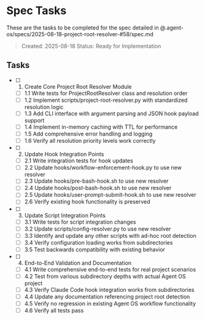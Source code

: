 # Spec Tasks

These are the tasks to be completed for the spec detailed in @.agent-os/specs/2025-08-18-project-root-resolver-#58/spec.md

> Created: 2025-08-18
> Status: Ready for Implementation

## Tasks

- [ ] 1. Create Core Project Root Resolver Module
  - [ ] 1.1 Write tests for ProjectRootResolver class and resolution order
  - [ ] 1.2 Implement scripts/project-root-resolver.py with standardized resolution logic
  - [ ] 1.3 Add CLI interface with argument parsing and JSON hook payload support
  - [ ] 1.4 Implement in-memory caching with TTL for performance
  - [ ] 1.5 Add comprehensive error handling and logging
  - [ ] 1.6 Verify all resolution priority levels work correctly

- [ ] 2. Update Hook Integration Points
  - [ ] 2.1 Write integration tests for hook updates
  - [ ] 2.2 Update hooks/workflow-enforcement-hook.py to use new resolver
  - [ ] 2.3 Update hooks/pre-bash-hook.sh to use new resolver
  - [ ] 2.4 Update hooks/post-bash-hook.sh to use new resolver
  - [ ] 2.5 Update hooks/user-prompt-submit-hook.sh to use new resolver
  - [ ] 2.6 Verify existing hook functionality is preserved

- [ ] 3. Update Script Integration Points
  - [ ] 3.1 Write tests for script integration changes
  - [ ] 3.2 Update scripts/config-resolver.py to use new resolver
  - [ ] 3.3 Identify and update any other scripts with ad-hoc root detection
  - [ ] 3.4 Verify configuration loading works from subdirectories
  - [ ] 3.5 Test backwards compatibility with existing behavior

- [ ] 4. End-to-End Validation and Documentation
  - [ ] 4.1 Write comprehensive end-to-end tests for real project scenarios
  - [ ] 4.2 Test from various subdirectory depths with actual Agent OS project
  - [ ] 4.3 Verify Claude Code hook integration works from subdirectories
  - [ ] 4.4 Update any documentation referencing project root detection
  - [ ] 4.5 Verify no regression in existing Agent OS workflow functionality
  - [ ] 4.6 Verify all tests pass
